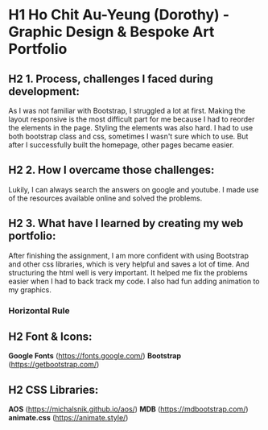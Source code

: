 # H1 Ho Chit Au-Yeung (Dorothy) - Graphic Design & Bespoke Art Portfolio

## H2 1. Process, challenges I faced during development:
As I was not familiar with Bootstrap, I struggled a lot at first.
Making the layout responsive is the most difficult part for me because I had to reorder the elements in the page.
Styling the elements was also hard. I had to use both bootstrap class and css, sometimes I wasn't sure which to use.
But after I successfully built the homepage, other pages became easier.


## H2 2. How I overcame those challenges:
Lukily, I can always search the answers on google and youtube.
I made use of the resources available online and solved the problems.


## H2 3. What have I learned by creating my web portfolio:
After finishing the assignment, I am more confident with using Bootstrap and other css libraries, which is very helpful and saves a lot of time.
And structuring the html well is very important. It helped me fix the problems easier when I had to back track my code.
I also had fun adding animation to my graphics.

### Horizontal Rule

## H2 Font & Icons:
**Google Fonts** (https://fonts.google.com/)
**Bootstrap** (https://getbootstrap.com/)

## H2 CSS Libraries:
**AOS** (https://michalsnik.github.io/aos/)
**MDB** (https://mdbootstrap.com/)
**animate.css** (https://animate.style/)

